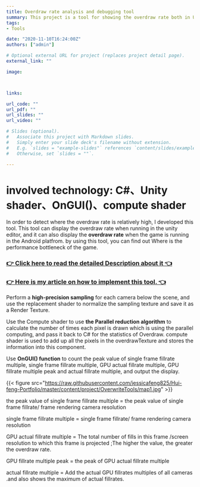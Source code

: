 ```yaml
---
title: Overdraw rate analysis and debugging tool
summary: This project is a tool for showing the overdraw rate both in Unity Editor and in running Game. it was implemented during my internship in kingsoft. i was mainly responsible for the display of the overdraw-related indicators of each camera during the debugging of the mobile game, so as to detect and troubleshoot the overdraw problem in the mobile game.
tags:
- Tools

date: "2020-11-10T16:24:00Z"
authors: ["admin"]

# Optional external URL for project (replaces project detail page).
external_link: ""

image:



links:

url_code: ""
url_pdf: ""
url_slides: ""
url_video: ""

# Slides (optional).
#   Associate this project with Markdown slides.
#   Simply enter your slide deck's filename without extension.
#   E.g. `slides = "example-slides"` references `content/slides/example-slides.md`.
#   Otherwise, set `slides = ""`.

---
```

# involved technology: C#、Unity shader、OnGUI()、compute shader

In order to detect where the overdraw rate is relatively high, I developed this tool. This tool can display the overdraw rate when running in the unity editor, and it can also display the **overdraw rate** when the game is running in the Android platfrom. by using this tool, you can find out Where is the performance bottleneck of the game.

### [👉 Click here to read the detailed Description about it 👈](https://github.com/jessicafeng825/Hui-feng-Portfolio/blob/master/content/project/OverwriteTools/overdraw%E6%8C%87%E6%A0%87%E5%B7%A5%E5%85%B7%E4%BB%8B%E7%BB%8D.pptx?raw=true)
### [👉 Here is my article on how to implement this tool. 👈](https://zhuanlan.zhihu.com/p/323421079)


Perform a **high-precision sampling** for each camera below the scene, and use the replacement shader to normalize the sampling texture and save it as a Render Texture.

Use the Compute shader to use **the Parallel reduction algorithm** to calculate the number of times each pixel is drawn which is using the parallel computing, and pass it back to C# for the statistics of Overdraw.
compute shader is used to add up all the pixels in the overdrawTexture and stores the information into this component.

Use **OnGUI() function** to count the peak value of single frame fillrate multiple, single frame fillrate multiple, GPU actual fillrate multiple, GPU fillrate multiple peak and actual fillrate multiple, and output the display.

{{< figure src="https://raw.githubusercontent.com/jessicafeng825/Hui-feng-Portfolio/master/content/project/OverwriteTools/map1.jpg" >}}

the peak value of single frame fillrate multiple = the peak value of single frame fillrate/ frame rendering camera resolution

single frame fillrate multiple = single frame fillrate/ frame rendering camera resolution

GPU actual fillrate multiple = The total number of fills in this frame /screen resolution to which this frame is projected ;The higher the value, the greater the overdraw rate.

GPU fillrate multiple peak =  the peak of GPU actual fillrate multiple

actual fillrate multiple = Add the actual GPU fillrates multiples of all cameras .and also shows the maximum of actual fillrates.
